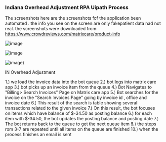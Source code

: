 ### Indiana Overhead Adjustment RPA Uipath Process ###

The screenshots here are the screenshots fof the application been automated . the info you see on the screen are only fakepatient data nad not real. the screenshots were downloaded from https://www.crowdreviews.com/matrixcare/product-info

![image](https://github.com/user-attachments/assets/d7896ff4-aff4-4bbc-b7d5-19e3c4026ad8)

![image](https://github.com/user-attachments/assets/be76c909-e89b-4087-a1dc-9a1ccde5f891)

![image](https://github.com/user-attachments/assets/b08923ba-0990-4a13-9a77-a907251ded0c))


IN Overhead Adjustment
 
1.) we load the invoice data into the bot queue
2.) bot logs into matrix care app
3.) bot picks up an invoice item from the queue 
4.) Bot Navigates to "Billing> Search Invoices" Page on Matrix care app
5.) Bot searches for the invoice on the "Search Invoices Page" going by invoice id , office and invoice date
6.) This result of the search is table showing several transactions related to the given invoice
7.) On this result, the bot focuses on items which have balance of $-34.50 as posting balance
6.) for each item with $-34.50, the bot updates the posting balance and posting date
7.) The bot returns back to the queue to get the next queue item
8.) the steps rom 3-7 are repeated until all items on the queue are finished
10.) when the process finishes an email is sent
